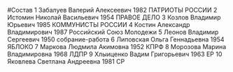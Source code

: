 #Состав
1 Забалуев Валерий Алексеевич 1982 ПАТРИОТЫ РОССИИ
2 Истомин Николай Васильевич 1954 ПРАВОЕ ДЕЛО
3 Козлов Владимир Юрьевич 1985 КОММУНИСТЫ РОССИИ
4 Костин Александр Владимирович 1987 Российский Союз Молодежи
5 Леонов Владимир Сергеевич 1950 собрание-работа
6 Липовская Ольга Геннадьевна 1954 ЯБЛОКО
7 Маркова Людмила Акимовна 1952 КПРФ
8 Морозова Марина Владимировна 1968 ЛДПР
9 Хлыиценко Вадим Григорьевич 1963 ЕР
10 Яковлева Светлана Андреевна 1981 СР
